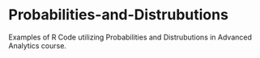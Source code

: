 # Probabilities-and-Distrubutions

Examples of R Code utilizing Probabilities and Distrubutions in Advanced Analytics course. 
